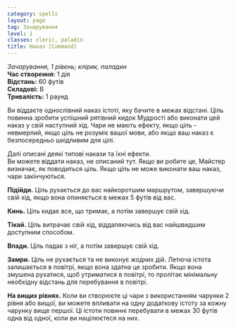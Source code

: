 ```yaml
---
category: spells
layout: page
tag: Зачарування
level: 1
classes: сleric, paladin
title: Наказ [Command]
---
```


_Зачарування, 1 рівень; клірик, паладин_    
**Час створення:** 1 дія   
**Відстань:** 60 футів    
**Складові:** В   
**Тривалість:** 1 раунд   

Ви віддаєте однослівний наказ істоті, яку бачите в межах відстані. Ціль повинна зробити успішний рятівний кидок Мудрості або виконати цей наказ у свій наступний хід. Чари не мають ефекту, якщо ціль - невмерлий, якщо ціль не розуміє вашої мови, або якщо ваш наказ є безпосередньо шкідливим для цілі.    

Далі описані деякі типові накази та їхні ефекти.    
Ви можете віддати наказ, не описаний тут. Якщо ви робите це, Майстер визначає, як поводиться ціль. Якщо ціль не може виконати ваш наказ, чари закінчуються.    

**Підійди.** Ціль рухається до вас найкоротшим маршрутом, завершуючи свій хід, якщо вона опиняється в межах 5 футів від вас.    

**Кинь.** Ціль кидає все, що тримає, а потім завершує свій хід.    

**Тікай.** Ціль витрачає свій хід, віддаляючись від вас найшвидшим доступним способом.   

**Впади.** Ціль падає з ніг, а потім завершує свій хід.   

**Замри.** Ціль не рухається та не виконує жодних дій. Летюча істота залишається в повітрі, якщо вона здатна це зробити. Якщо вона змушена рухатися, щоб утриматися в повітрі, то пролітає мінімальну необхідну відстань для перебування в повітрі.

**На вищих рівнях.** Коли ви створюєте ці чари з використанням чарунки 2 рівня або вищої, ви можете впливати на одну додаткову істоту за кожну чарунку вище першої. Ці істоти повинні перебувати в межах 30 футів одна від одної, коли ви націлюєтеся на них.
